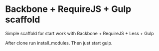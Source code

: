 # Backbone + RequireJS + Gulp scaffold

Simple scaffold for start work with Backbone + RequireJS + Less + Gulp

After clone run install_modules. Then just start gulp.